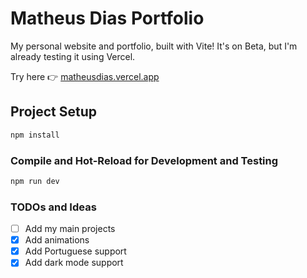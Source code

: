 # Matheus Dias Portfolio

My personal website and portfolio, built with Vite! It's on Beta, but I'm already testing it using Vercel.

Try here 👉 [matheusdias.vercel.app](https://matheusdias.vercel.app)

## Project Setup

```sh
npm install
```

### Compile and Hot-Reload for Development and Testing

```sh
npm run dev
```

### TODOs and Ideas

- [ ] Add my main projects
- [x] Add animations
- [x] Add Portuguese support
- [x] Add dark mode support
